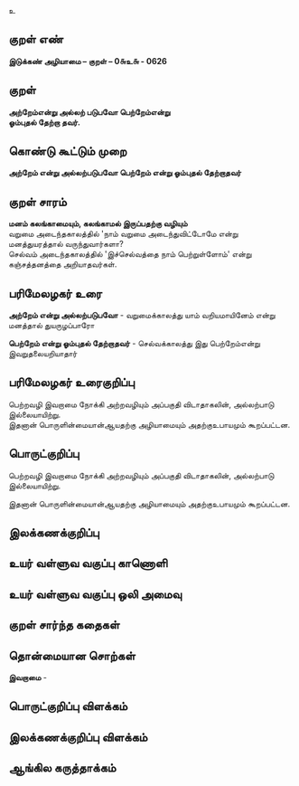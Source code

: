 உ

## குறள் எண் 

**இடுக்கண் அழியாமை – குறள் – 0௬உ௬ - 0626**  

## குறள் 

**அற்றேம்என்று அல்லற் படுபவோ பெற்றேம்என்று  
ஓம்புதல் தேற்றா தவர்.**  

## கொண்டு கூட்டும் முறை

**அற்றேம் என்று அல்லற்படுபவோ பெற்றேம் என்று ஓம்புதல் தேற்றாதவர்**

## குறள் சாரம் 

**மனம் கலங்காமையும், கலங்காமல் இருப்பதற்கு வழியும்**  
வறுமை அடைந்தகாலத்தில் 'நாம் வறுமை அடைந்துவிட்டோமே என்று மனத்துயரத்தால் வருந்துவார்களா?  
செல்வம் அடைந்தகாலத்தில் 'இச்செல்வத்தை நாம் பெற்றுள்ளோம்' என்று கஞ்சத்தனத்தை அறியாதவர்கள்.  

## பரிமேலழகர் உரை

**அற்றேம் என்று அல்லற்படுபவோ** - வறுமைக்காலத்து யாம் வறியமாயினேம் என்று மனத்தால் துயருழப்பாரோ  

**பெற்றேம் என்று ஓம்புதல் தேற்றாதவர்** - செல்வக்காலத்து இது பெற்றேம்என்று இவறுதலையறியாதார் 

## பரிமேலழகர் உரைகுறிப்பு   

பெற்றவழி இவறாமை நோக்கி அற்றவழியும் அப்பகுதி விடாதாகலின், அல்லற்பாடு இல்லையாயிற்று.  
இதனான் பொருளின்மையான்ஆயதற்கு அழியாமையும் அதற்குஉபாயமும் கூறப்பட்டன.    

## பொருட்குறிப்பு 

பெற்றவழி இவறாமை நோக்கி அற்றவழியும் அப்பகுதி விடாதாகலின், அல்லற்பாடு இல்லையாயிற்று.  

இதனான் பொருளின்மையான்ஆயதற்கு அழியாமையும் அதற்குஉபாயமும் கூறப்பட்டன.    

## இலக்கணக்குறிப்பு  


## உயர் வள்ளுவ வகுப்பு காணொளி


## உயர் வள்ளுவ வகுப்பு ஒலி அமைவு 

 
## குறள் சார்ந்த கதைகள் 


## தொன்மையான சொற்கள்

**இவறாமை** -  

## பொருட்குறிப்பு விளக்கம்


## இலக்கணக்குறிப்பு விளக்கம்


## ஆங்கில கருத்தாக்கம் 


